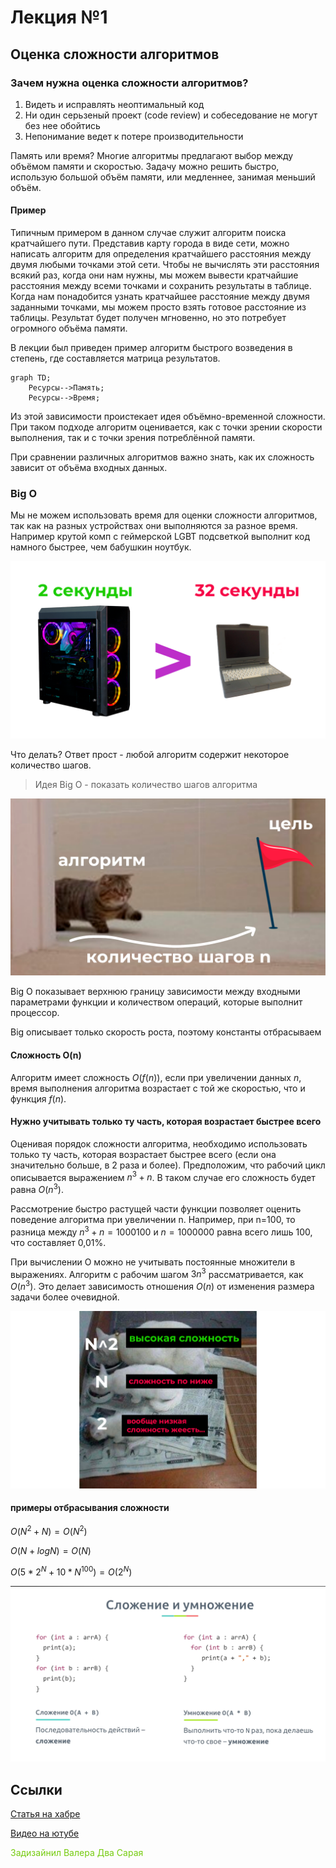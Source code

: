 # Лекция №1
## Оценка сложности алгоритмов

### Зачем нужна оценка сложности алгоритмов?

1. Видеть и исправлять неоптимальный код
2. Ни один серьзеный проект (code review) и собеседование не могут без нее обойтись
3. Непонимание ведет к потере производительности

Память или время?
Многие алгоритмы предлагают выбор между объёмом памяти и скоростью. Задачу можно решить быстро, использую большой объём памяти, или медленнее, занимая меньший объём.

#### Пример

Типичным примером в данном случае служит алгоритм поиска кратчайшего пути.
Представив карту города в виде сети, можно написать алгоритм для определения кратчайшего расстояния между двумя любыми точками этой сети. Чтобы не вычислять эти расстояния всякий раз, когда они нам нужны, мы можем вывести кратчайшие расстояния между всеми точками и сохранить результаты в таблице. Когда нам понадобится узнать кратчайшее расстояние между двумя заданными точками, мы можем просто взять готовое расстояние из таблицы.
Результат будет получен мгновенно, но это потребует огромного объёма памяти.

В лекции был приведен пример алгоритм быстрого возведения в степень, где составляется матрица результатов. 

```mermaid
graph TD;
    Ресурсы-->Память;
    Ресурсы-->Время;
```

Из этой зависимости проистекает идея объёмно-временной сложности. При таком подходе алгоритм оценивается, как с точки зрении скорости выполнения, так и с точки зрения потреблённой памяти.

При сравнении различных алгоритмов важно знать, как их сложность зависит от объёма входных данных.

### Big O

Мы не можем использовать время для оценки сложности алгоритмов, так как на разных устройствах они выполняются за разное время. Например крутой комп с геймерской LGBT подсветкой выполнит код намного быстрее, чем бабушкин ноутбук.

![что-то](/images/1.1.png)

Что делать? Ответ прост - любой алгоритм содержит некоторое количество шагов.

> Идея Big O - показать количество шагов алгоритма

![что-то](/images/1.2.png)

Big O показывает верхнюю границу зависимости между входными параметрами функции и количеством операций, которые выполнит процессор.

Big описывает только скорость роста, поэтому константы отбрасываем


#### Сложность O(n)
Алгоритм имеет сложность $O(f(n))$, если при увеличении данных $n$, время выполнения алгоритма возрастает с той же скоростью, что и функция $f(n)$.

#### Нужно учитывать только ту часть, которая возрастает быстрее всего
Оценивая порядок сложности алгоритма, необходимо использовать только ту часть, которая возрастает быстрее всего (если она значительно больше, в 2 раза и более). Предположим, что рабочий цикл описывается выражением $n^3+n$. В таком случае его сложность будет равна $O(n^3)$.

Рассмотрение быстро растущей части функции позволяет оценить поведение алгоритма при увеличении n. Например, при n=100, то разница между $n^3+n=1000100$ и $n=1000000$ равна всего лишь $100$, что составляет 0,01%.

При вычислении O можно не учитывать постоянные множители в выражениях. Алгоритм с рабочим шагом $3n^3$ рассматривается, как $O(n^3)$. Это делает зависимость отношения $O(n)$ от изменения размера задачи более очевидной.

![что-то](/images/1.3.png)

#### примеры отбрасывания сложности


$O(N^2+N)=O(N^2)$

$O(N + log N) = O(N)$

$O(5 * 2^N + 10 * N^100) = O(2^N)$

![что-то](/images/1.4.png)

## Ссылки
[Статья на хабре](https://habr.com/ru/post/104219/)

[Видео на ютубе](https://www.youtube.com/watch?v=ZRdOb4yR0kk&ab_channel=CronisAcademy)


<span style="color:#75cb0f">Задизайнил Валера Два Сарая</span>